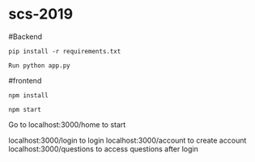 # scs-2019

#Backend

`pip install -r requirements.txt`

`Run python app.py`

#frontend

`npm install`

`npm start`

Go to localhost:3000/home to start

localhost:3000/login to login
localhost:3000/account to create account
localhost:3000/questions to access questions after login
